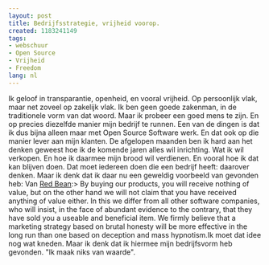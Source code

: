 ```yaml
---
layout: post
title: Bedrijfsstrategie, vrijheid voorop.
created: 1183241149
tags:
- webschuur
- Open Source
- Vrijheid
- Freedom
lang: nl
---
```

Ik geloof in transparantie, openheid, en vooral vrijheid. Op persoonlijk vlak, maar net zoveel op zakelijk vlak. Ik ben geen goede zakenman, in de traditionele vorm van dat woord. Maar ik probeer een goed mens te zijn. En op precies diezelfde manier mijn bedrijf te runnen. Een van de dingen is dat ik dus bijna alleen maar met Open Source Software werk. En dat ook op die manier lever aan mijn klanten. De afgelopen maanden ben ik hard aan het denken geweest hoe ik de komende jaren alles wil inrichting. Wat ik wil verkopen. En hoe ik daarmee mijn brood wil verdienen. En vooral hoe ik dat kan blijven doen. Dat moet iedereen doen die een bedrijf heeft: daarover denken. Maar ik denk dat ik daar nu een geweldig voorbeeld van gevonden heb: Van [Red Bean](http://www.red-bean.com):> By buying our products, you will receive nothing of value, but on the other hand we will not claim that you have received anything of value either. In this we differ from all other software companies, who will insist, in the face of abundant evidence to the contrary, that they have sold you a useable and beneficial item. We firmly believe that a marketing strategy based on brutal honesty will be more effective in the long run than one based on deception and mass hypnotism.Ik moet dat idee nog wat kneden. Maar ik denk dat ik hiermee mijn bedrijfsvorm heb gevonden. "Ik maak niks van waarde".
